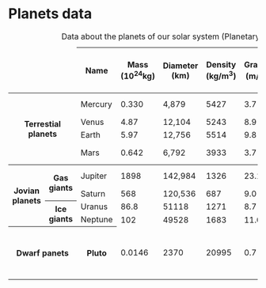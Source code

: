  <html lang="en">
 <h1>Planets data</h1>
 <head>
<body>
<table>
  <colgroup>
    <col>
    <col>
    <col style="border: 2px ">
    <col colspan="9">
  </colgroup>
  <caption>
    Data about the planets of our solar system (Planetary facts taken from <a href="http://nssdc.gsfc.nasa.gov/planetary/factsheet/">Nasa's Planetary Fact Sheet - Metric</a>.)
  </caption>
  <thead>
  <tr>
    <td colspan="2">&nbsp;</td>
    <th>Name</th>
    <th>Mass (10<sup>24</sup>kg)</th>
    <th>Diameter (km)</th>
    <th>Density (kg/m<sup>3</sup>)</th>
    <th>Gravity (m/s<sup>2</sup>)</th>
    <th>Length og day (hours)</th>
    <th>Distance from Sun (10<sup>6</sup>km)</th>
    <th>Mean temperature(&#8451;)</th>
    <th>Number of moons</th>
    <th>Notes</th>
  </tr>
  </thead>
  <tbody>
  <tr>
    <th rowspan="4" colspan="2">Terrestial planets</th>
    <td>Mercury</td>
    <td>0.330</td>
    <td>4,879</td>
    <td>5427</td>
    <td>3.7</td>
    <td>4222.6</td>
    <td>57.9</td>
    <td>167</td>
    <td>0</td>
    <td>Closest to the Sun</td>
  </tr>
  <tr>
    <td>Venus</td>
    <td>4.87</td>
    <td>12,104</td>
    <td>5243</td>
    <td>8.9</td>
    <td>2802.0</td>
    <td>108.2</td>
    <td>464</td>
    <td>0</td>
    <td></td>
  </tr>
  <tr>
    <td>Earth</td>
    <td>5.97</td>
    <td>12,756</td>
    <td>5514</td>
    <td>9.8</td>
    <td>24.0</td>
    <td>149.6</td>
    <td>15</td>
    <td>1</td>
    <td>Our world</td>
  </tr>
  <tr>
    <td>Mars</td>
    <td>0.642</td>
    <td>6,792</td>
    <td>3933</td>
    <td>3.7</td>
    <td>24.7</td>
    <td>227.9</td>
    <td>-65</td>
    <td>2</td>
    <td>The red planet</td>
  </tr>
  </tbody>
  <tr>
    <th rowspan="4">Jovian planets</th>
    <th rowspan="2">Gas giants</th>
    <td>Jupiter</td>
    <td>1898</td>
    <td>142,984</td>
    <td>1326</td>
    <td>23.1</td>
    <td>9.9</td>
    <td>778.6</td>
    <td>-110</td>
    <td>67</td>
    <td>The largest planet</td>
  </tr>
  <tr>
    <td>Saturn</td>
    <td>568</td>
    <td>120,536</td>
    <td>687</td>
    <td>9.0</td>
    <td>10.7</td>
    <td>1433.5</td>
    <td>-140</td>
    <td>62</td>
    <td></td>
  </tr>
  <tr>
    <th rowspan="2">Ice giants</th>
    <td>Uranus</td>
    <td>86.8</td>
    <td>51118</td>
    <td>1271</td>
    <td>8.7</td>
    <td>17.2</td>
    <td>2872.5</td>
    <td>-195</td>
    <td>27</td>
    <td></td>
  </tr>
  <tr>
    <td>Neptune</td>
    <td>102</td>
    <td>49528</td>
    <td>1683</td>
    <td>11.0</td>
    <td>16.1</td>
    <td>4495.1</td>
    <td>-200</td>
    <td>14</td>
    <td></td>
  </tr>
  <tr>
    <th rowspan="2" colspan="2">Dwarf panets</th>
    <th>Pluto</th>
    <td>0.0146</td>
    <td>2370</td>
    <td>20995</td>
    <td>0.7</td>
    <td>153.3</td>
    <td>5906.4</td>
    <td>-225</td>
    <td>5</td>
    <td>Declassified as a planet in 2006, but this <a href="http://www.usatoday.com/story/tech/2014/10/02/pluto-planet-solar-system/16578950/">remains controversial</a></td>
  </tr>
</table>
</body>
</html>
